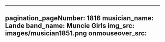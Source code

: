 ------
pagination_pageNumber: 1816
musician_name: Lande
band_name: Muncie Girls
img_src: images/musician1851.png
onmouseover_src: 
------